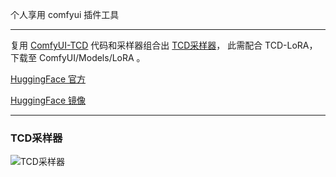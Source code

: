 

个人享用 comfyui 插件工具

---


复用 [ComfyUI-TCD](https://github.com/JettHu/ComfyUI-TCD) 代码和采样器组合出 [TCD采样器](https://github.com/classronin/CR-Tools-TCD-Sampler)，
此需配合 TCD-LoRA，下载至 ComfyUI/Models/LoRA 。

[HuggingFace 官方](https://huggingface.co/classronin/TCD-LoRA/tree/main)

[HuggingFace 镜像](https://hf-mirror.com/classronin/TCD-LoRA/tree/main)

---
### TCD采样器
![TCD采样器](https://origin.picgo.net/2025/09/01/tcd_samplera2757970f2e1b728.png)

